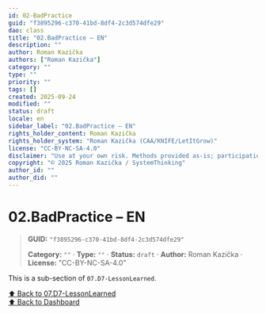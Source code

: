 ```yaml
---
id: 02-BadPractice
guid: "f3895296-c370-41bd-8df4-2c3d574dfe29"
dao: class
title: "02.BadPractice – EN"
description: ""
author: Roman Kazička
authors: ["Roman Kazička"]
category: ""
type: ""
priority: ""
tags: []
created: 2025-09-24
modified: ""
status: draft
locale: en
sidebar_label: "02.BadPractice – EN"
rights_holder_content: Roman Kazička
rights_holder_system: "Roman Kazička (CAA/KNIFE/LetItGrow)"
license: "CC-BY-NC-SA-4.0"
disclaimer: "Use at your own risk. Methods provided as-is; participation is voluntary and context-aware."
copyright: "© 2025 Roman Kazička / SystemThinking"
author_id: ""
author_did: ""
---
```

# 02.BadPractice – EN
<!-- fm-visible: start -->

> **GUID:** `"f3895296-c370-41bd-8df4-2c3d574dfe29"`
>   
> **Category:** `""` · **Type:** `""` · **Status:** `draft` · **Author:** Roman Kazička · **License:** "CC-BY-NC-SA-4.0"
<!-- fm-visible: end -->


This is a sub-section of `07.D7-LessonLearned`.

[⬆ Back to 07.D7-LessonLearned](../index.md)  
[⬆ Back to Dashboard](../../index.md)
